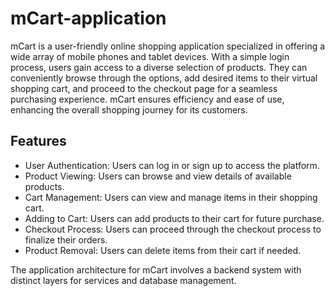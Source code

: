 
# mCart-application

mCart is a user-friendly online shopping application specialized in offering a wide array of mobile phones and tablet devices. With a simple login process, users gain access to a diverse selection of products. They can conveniently browse through the options, add desired items to their virtual shopping cart, and proceed to the checkout page for a seamless purchasing experience. mCart ensures efficiency and ease of use, enhancing the overall shopping journey for its customers.



## Features

- User Authentication: Users can log in or sign up to access the platform.
- Product Viewing: Users can browse and view details of available products.
- Cart Management: Users can view and manage items in their shopping cart.
- Adding to Cart: Users can add products to their cart for future purchase.
- Checkout Process: Users can proceed through the checkout process to finalize their orders.
- Product Removal: Users can delete items from their cart if needed.

The application architecture for mCart involves a backend system with distinct layers for services and database management.
